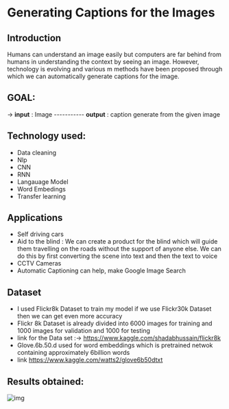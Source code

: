 # Generating Captions for the Images
## Introduction
Humans can understand an image easily but computers are far behind from humans in understanding the context by seeing an image. However, technology is evolving and various     m  methods have been proposed through which we can automatically generate captions for the image. 
## GOAL: 
 -> **input** : Image ----------- **output** : caption generate from the given image 
## Technology used:
- Data cleaning
- Nlp
- CNN
- RNN 
- Langauage Model
- Word Embedings 
- Transfer learning 
## Applications 
- Self driving cars
- Aid to the blind : We can create a product for the blind which will guide them travelling on the roads without the support of anyone else. We can do this by first converting the   scene into text and then the text to voice
- CCTV Cameras 
- Automatic Captioning can help, make Google Image Search
## Dataset 
- I used Flickr8k Dataset to train my model if we use Flickr30k Dataset then we can get even more accuracy 
- Flickr 8k Dataset is already divided into 6000 images for training and 1000 images for validation and 1000 for testing 
- link for the Data set :-> https://www.kaggle.com/shadabhussain/flickr8k
- Glove.6b.50.d used for word embeddings which is pretrained netwok containing approximately 6billion words
- link https://www.kaggle.com/watts2/glove6b50dtxt 

## Results obtained:
![img](https://github.com/Apoorv070/Image_Caption_Generator/blob/master/output.PNG)
